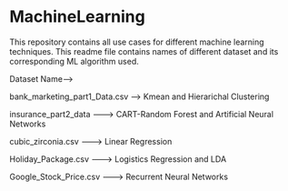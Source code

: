 # MachineLearning
This repository contains all use cases for different machine learning techniques. This readme file contains names of
different dataset and its corresponding ML algorithm used.

Dataset Name--> 

bank_marketing_part1_Data.csv   --> Kmean and Hierarichal Clustering

insurance_part2_data            ---> CART-Random Forest and Artificial Neural Networks

cubic_zirconia.csv              ---> Linear Regression

Holiday_Package.csv             ---> Logistics Regression and LDA 

Google_Stock_Price.csv          ---> Recurrent Neural Networks
